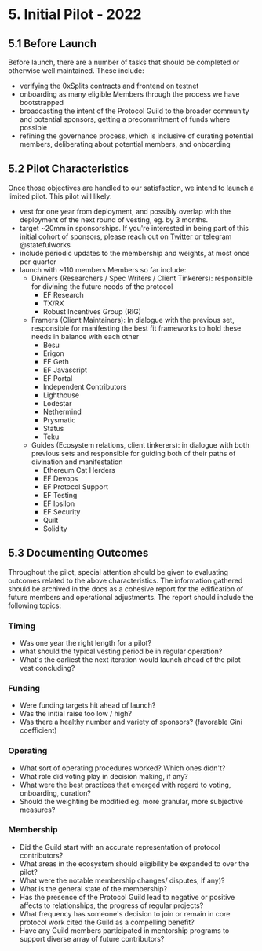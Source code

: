 # 5. Initial Pilot - 2022

## 5.1 Before Launch

Before launch, there are a number of tasks that should be completed or otherwise well maintained. These include:

- verifying the 0xSplits contracts and frontend on testnet
- onboarding as many eligible Members through the process we have bootstrapped
- broadcasting the intent of the Protocol Guild to the broader community and potential sponsors, getting a precommitment of funds where possible
- refining the governance process, which is inclusive of curating potential members, deliberating about potential members, and onboarding

## 5.2 Pilot Characteristics

Once those objectives are handled to our satisfaction, we intend to launch a limited pilot. This pilot will likely:

- vest for one year from deployment, and possibly overlap with the deployment of the next round of vesting, eg. by 3 months.
- target ~20mm in sponsorships. If you're interested in being part of this initial cohort of sponsors, please reach out on [Twitter](https://twitter.com/statefulworks) or telegram @statefulworks
- include periodic updates to the membership and weights, at most once per quarter
- launch with ~110 members Members so far include:
  - Diviners (Researchers / Spec Writers / Client Tinkerers): responsible for divining the future needs of the protocol
    - EF Research
    - TX/RX
    - Robust Incentives Group (RIG)
  - Framers (Client Maintainers): In dialogue with the previous set, responsible for manifesting the best fit frameworks to hold these needs in balance with each other
    - Besu
    - Erigon
    - EF Geth
    - EF Javascript
    - EF Portal
    - Independent Contributors
    - Lighthouse
    - Lodestar
    - Nethermind
    - Prysmatic
    - Status
    - Teku
  - Guides (Ecosystem relations, client tinkerers): in dialogue with both previous sets and responsible for guiding both of their paths of divination and manifestation 
    - Ethereum Cat Herders
    - EF Devops
    - EF Protocol Support
    - EF Testing
    - EF Ipsilon
    - EF Security
    - Quilt
    - Solidity

## 5.3 Documenting Outcomes

Throughout the pilot, special attention should be given to evaluating outcomes related to the above characteristics. The information gathered should be archived in the docs as a cohesive report for the edification of future members and operational adjustments. The  report should include the following topics:

### Timing
  - Was one year the right length for a pilot? 
  - what should the typical vesting period be in regular operation? 
  - What's the earliest the next iteration would launch ahead of the pilot vest concluding?

### Funding
  - Were funding targets hit ahead of launch? 
  - Was the initial raise too low / high?
  - Was there a healthy number and variety of sponsors? (favorable Gini coefficient)

### Operating
  - What sort of operating procedures worked? Which ones didn't? 
  - What role did voting play in decision making, if any? 
  - What were the best practices that emerged with regard to voting, onboarding, curation?
  - Should the weighting be modified eg. more granular, more subjective measures?

### Membership
  - Did the Guild start with an accurate representation of protocol contributors? 
  - What areas in the ecosystem should eligibility be expanded to over the pilot?
  - What were the notable membership changes/ disputes, if any)?
  - What is the general state of the membership?
  - Has the presence of the Protocol Guild lead to negative or positive affects to relationships, the progress of regular projects?
  - What frequency has someone's decision to join or remain in core protocol work cited the Guild as a compelling benefit?
  - Have any Guild members participated in mentorship programs to support diverse array of future contributors?
